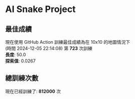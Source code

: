 
# AI Snake Project

## **最佳成績**



































































































































現在使用 GitHub Action 訓練最佳成績為在 10x10 的地圖情況下  
(時間 2024-12-05 22:14:08) 第 **723** 次訓練  
**長度**: 50.0  
**探索值**: 0.0267







































































































































































































































































## 總訓練次數
現在已經訓練了: **812000** 次
